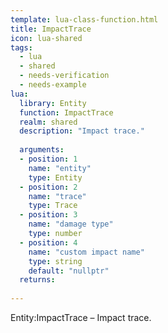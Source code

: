 ```yaml
---
template: lua-class-function.html
title: ImpactTrace
icon: lua-shared
tags:
  - lua
  - shared
  - needs-verification
  - needs-example
lua:
  library: Entity
  function: ImpactTrace
  realm: shared
  description: "Impact trace."
  
  arguments:
  - position: 1
    name: "entity"
    type: Entity
  - position: 2
    name: "trace"
    type: Trace
  - position: 3
    name: "damage type"
    type: number
  - position: 4
    name: "custom impact name"
    type: string
    default: "nullptr"
  returns:
    
---
```


<div class="lua__search__keywords">
Entity:ImpactTrace &#x2013; Impact trace.
</div>
